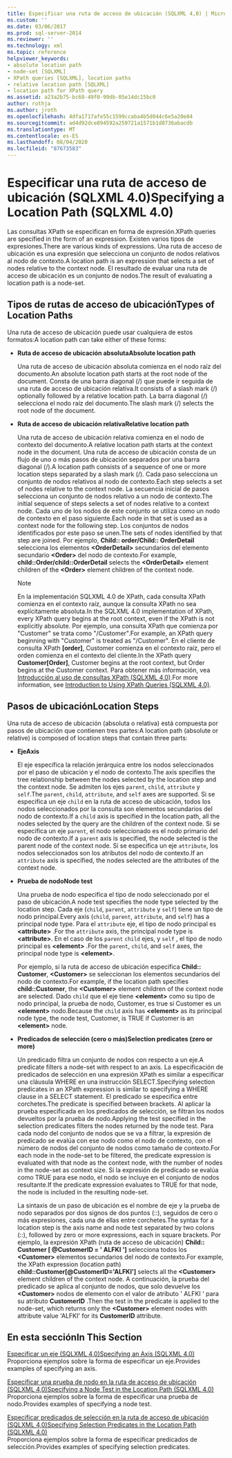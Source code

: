```yaml
---
title: Especificar una ruta de acceso de ubicación (SQLXML 4,0) | Microsoft Docs
ms.custom: ''
ms.date: 03/06/2017
ms.prod: sql-server-2014
ms.reviewer: ''
ms.technology: xml
ms.topic: reference
helpviewer_keywords:
- absolute location path
- node-set [SQLXML]
- XPath queries [SQLXML], location paths
- relative location path [SQLXML]
- location path for XPath query
ms.assetid: a23a2b75-bc69-49f0-99db-05e14dc15bc0
author: rothja
ms.author: jroth
ms.openlocfilehash: 4dfa1717afe55c1599ccaba4b5d044c6e5a20e84
ms.sourcegitcommit: ad4d92dce894592a259721a1571b1d8736abacdb
ms.translationtype: MT
ms.contentlocale: es-ES
ms.lasthandoff: 08/04/2020
ms.locfileid: "87673583"
---
```

# <a name="specifying-a-location-path-sqlxml-40"></a><span data-ttu-id="07f05-102">Especificar una ruta de acceso de ubicación (SQLXML 4.0)</span><span class="sxs-lookup"><span data-stu-id="07f05-102">Specifying a Location Path (SQLXML 4.0)</span></span>
  <span data-ttu-id="07f05-103">Las consultas XPath se especifican en forma de expresión.</span><span class="sxs-lookup"><span data-stu-id="07f05-103">XPath queries are specified in the form of an expression.</span></span> <span data-ttu-id="07f05-104">Existen varios tipos de expresiones.</span><span class="sxs-lookup"><span data-stu-id="07f05-104">There are various kinds of expressions.</span></span> <span data-ttu-id="07f05-105">Una ruta de acceso de ubicación es una expresión que selecciona un conjunto de nodos relativos al nodo de contexto.</span><span class="sxs-lookup"><span data-stu-id="07f05-105">A location path is an expression that selects a set of nodes relative to the context node.</span></span> <span data-ttu-id="07f05-106">El resultado de evaluar una ruta de acceso de ubicación es un conjunto de nodos.</span><span class="sxs-lookup"><span data-stu-id="07f05-106">The result of evaluating a location path is a node-set.</span></span>  
  
## <a name="types-of-location-paths"></a><span data-ttu-id="07f05-107">Tipos de rutas de acceso de ubicación</span><span class="sxs-lookup"><span data-stu-id="07f05-107">Types of Location Paths</span></span>  
 <span data-ttu-id="07f05-108">Una ruta de acceso de ubicación puede usar cualquiera de estos formatos:</span><span class="sxs-lookup"><span data-stu-id="07f05-108">A location path can take either of these forms:</span></span>  
  
-   <span data-ttu-id="07f05-109">**Ruta de acceso de ubicación absoluta**</span><span class="sxs-lookup"><span data-stu-id="07f05-109">**Absolute location path**</span></span>  
  
     <span data-ttu-id="07f05-110">Una ruta de acceso de ubicación absoluta comienza en el nodo raíz del documento.</span><span class="sxs-lookup"><span data-stu-id="07f05-110">An absolute location path starts at the root node of the document.</span></span> <span data-ttu-id="07f05-111">Consta de una barra diagonal (/) que puede ir seguida de una ruta de acceso de ubicación relativa.</span><span class="sxs-lookup"><span data-stu-id="07f05-111">It consists of a slash mark (/) optionally followed by a relative location path.</span></span> <span data-ttu-id="07f05-112">La barra diagonal (/) selecciona el nodo raíz del documento.</span><span class="sxs-lookup"><span data-stu-id="07f05-112">The slash mark (/) selects the root node of the document.</span></span>  
  
-   <span data-ttu-id="07f05-113">**Ruta de acceso de ubicación relativa**</span><span class="sxs-lookup"><span data-stu-id="07f05-113">**Relative location path**</span></span>  
  
     <span data-ttu-id="07f05-114">Una ruta de acceso de ubicación relativa comienza en el nodo de contexto del documento.</span><span class="sxs-lookup"><span data-stu-id="07f05-114">A relative location path starts at the context node in the document.</span></span> <span data-ttu-id="07f05-115">Una ruta de acceso de ubicación consta de un flujo de uno o más pasos de ubicación separados por una barra diagonal (/).</span><span class="sxs-lookup"><span data-stu-id="07f05-115">A location path consists of a sequence of one or more location steps separated by a slash mark (/).</span></span> <span data-ttu-id="07f05-116">Cada paso selecciona un conjunto de nodos relativos al nodo de contexto.</span><span class="sxs-lookup"><span data-stu-id="07f05-116">Each step selects a set of nodes relative to the context node.</span></span> <span data-ttu-id="07f05-117">La secuencia inicial de pasos selecciona un conjunto de nodos relativo a un nodo de contexto.</span><span class="sxs-lookup"><span data-stu-id="07f05-117">The initial sequence of steps selects a set of nodes relative to a context node.</span></span> <span data-ttu-id="07f05-118">Cada uno de los nodos de este conjunto se utiliza como un nodo de contexto en el paso siguiente.</span><span class="sxs-lookup"><span data-stu-id="07f05-118">Each node in that set is used as a context node for the following step.</span></span> <span data-ttu-id="07f05-119">Los conjuntos de nodos identificados por este paso se unen.</span><span class="sxs-lookup"><span data-stu-id="07f05-119">The sets of nodes identified by that step are joined.</span></span> <span data-ttu-id="07f05-120">Por ejemplo, **Child:: order/Child:: OrderDetail** selecciona los elementos **\<OrderDetail>** secundarios del elemento secundario **\<Order>** del nodo de contexto.</span><span class="sxs-lookup"><span data-stu-id="07f05-120">For example, **child::Order/child::OrderDetail** selects the **\<OrderDetail>** element children of the **\<Order>** element children of the context node.</span></span>  
  
    > [!NOTE]  
    >  <span data-ttu-id="07f05-121">En la implementación SQLXML 4.0 de XPath, cada consulta XPath comienza en el contexto raíz, aunque la consulta XPath no sea explícitamente absoluta.</span><span class="sxs-lookup"><span data-stu-id="07f05-121">In the SQLXML 4.0 implementation of XPath, every XPath query begins at the root context, even if the XPath is not explicitly absolute.</span></span> <span data-ttu-id="07f05-122">Por ejemplo, una consulta XPath que comienza por "Customer" se trata como "/Customer".</span><span class="sxs-lookup"><span data-stu-id="07f05-122">For example, an XPath query beginning with "Customer" is treated as "/Customer".</span></span> <span data-ttu-id="07f05-123">En el cliente de consulta XPath **[order]**, Customer comienza en el contexto raíz, pero el orden comienza en el contexto del cliente.</span><span class="sxs-lookup"><span data-stu-id="07f05-123">In the XPath query **Customer[Order]**, Customer begins at the root context, but Order begins at the Customer context.</span></span> <span data-ttu-id="07f05-124">Para obtener más información, vea [Introducción al uso de consultas XPath &#40;SQLXML 4,0&#41;](../introduction-to-using-xpath-queries-sqlxml-4-0.md).</span><span class="sxs-lookup"><span data-stu-id="07f05-124">For more information, see [Introduction to Using XPath Queries &#40;SQLXML 4.0&#41;](../introduction-to-using-xpath-queries-sqlxml-4-0.md).</span></span>  
  
## <a name="location-steps"></a><span data-ttu-id="07f05-125">Pasos de ubicación</span><span class="sxs-lookup"><span data-stu-id="07f05-125">Location Steps</span></span>  
 <span data-ttu-id="07f05-126">Una ruta de acceso de ubicación (absoluta o relativa) está compuesta por pasos de ubicación que contienen tres partes:</span><span class="sxs-lookup"><span data-stu-id="07f05-126">A location path (absolute or relative) is composed of location steps that contain three parts:</span></span>  
  
-   <span data-ttu-id="07f05-127">**Eje**</span><span class="sxs-lookup"><span data-stu-id="07f05-127">**Axis**</span></span>  
  
     <span data-ttu-id="07f05-128">El eje especifica la relación jerárquica entre los nodos seleccionados por el paso de ubicación y el nodo de contexto.</span><span class="sxs-lookup"><span data-stu-id="07f05-128">The axis specifies the tree relationship between the nodes selected by the location step and the context node.</span></span> <span data-ttu-id="07f05-129">Se admiten los ejes `parent`, `child`, `attribute` y `self`.</span><span class="sxs-lookup"><span data-stu-id="07f05-129">The `parent`, `child`, `attribute`, and `self` axes are supported.</span></span> <span data-ttu-id="07f05-130">Si se especifica un eje `child` en la ruta de acceso de ubicación, todos los nodos seleccionados por la consulta son elementos secundarios del nodo de contexto.</span><span class="sxs-lookup"><span data-stu-id="07f05-130">If a `child` axis is specified in the location path, all the nodes selected by the query are the children of the context node.</span></span> <span data-ttu-id="07f05-131">Si se especifica un eje `parent`, el nodo seleccionado es el nodo primario del nodo de contexto.</span><span class="sxs-lookup"><span data-stu-id="07f05-131">If a `parent` axis is specified, the node selected is the parent node of the context node.</span></span> <span data-ttu-id="07f05-132">Si se especifica un eje `attribute`, los nodos seleccionados son los atributos del nodo de contexto.</span><span class="sxs-lookup"><span data-stu-id="07f05-132">If an `attribute` axis is specified, the nodes selected are the attributes of the context node.</span></span>  
  
-   <span data-ttu-id="07f05-133">**Prueba de nodo**</span><span class="sxs-lookup"><span data-stu-id="07f05-133">**Node test**</span></span>  
  
     <span data-ttu-id="07f05-134">Una prueba de nodo especifica el tipo de nodo seleccionado por el paso de ubicación.</span><span class="sxs-lookup"><span data-stu-id="07f05-134">A node test specifies the node type selected by the location step.</span></span> <span data-ttu-id="07f05-135">Cada eje (`child`, `parent`, `attribute` y `self`) tiene un tipo de nodo principal.</span><span class="sxs-lookup"><span data-stu-id="07f05-135">Every axis (`child`, `parent`, `attribute`, and `self`) has a principal node type.</span></span> <span data-ttu-id="07f05-136">Para el `attribute` eje, el tipo de nodo principal es **\<attribute>** .</span><span class="sxs-lookup"><span data-stu-id="07f05-136">For the `attribute` axis, the principal node type is **\<attribute>**.</span></span> <span data-ttu-id="07f05-137">En el caso de los `parent` `child` ejes, y `self` , el tipo de nodo principal es **\<element>** .</span><span class="sxs-lookup"><span data-stu-id="07f05-137">For the `parent`, `child`, and `self` axes, the principal node type is **\<element>**.</span></span>  
  
     <span data-ttu-id="07f05-138">Por ejemplo, si la ruta de acceso de ubicación especifica **Child:: Customer**, **\<Customer>** se seleccionan los elementos secundarios del nodo de contexto.</span><span class="sxs-lookup"><span data-stu-id="07f05-138">For example, if the location path specifies **child::Customer**, the **\<Customer>** element children of the context node are selected.</span></span> <span data-ttu-id="07f05-139">Dado `child` que el eje tiene **\<element>** como su tipo de nodo principal, la prueba de nodo, Customer, es true si Customer es un **\<element>** nodo.</span><span class="sxs-lookup"><span data-stu-id="07f05-139">Because the `child` axis has **\<element>** as its principal node type, the node test, Customer, is TRUE if Customer is an **\<element>** node.</span></span>  
  
-   <span data-ttu-id="07f05-140">**Predicados de selección (cero o más)**</span><span class="sxs-lookup"><span data-stu-id="07f05-140">**Selection predicates (zero or more)**</span></span>  
  
     <span data-ttu-id="07f05-141">Un predicado filtra un conjunto de nodos con respecto a un eje.</span><span class="sxs-lookup"><span data-stu-id="07f05-141">A predicate filters a node-set with respect to an axis.</span></span> <span data-ttu-id="07f05-142">La especificación de predicados de selección en una expresión XPath es similar a especificar una cláusula WHERE en una instrucción SELECT.</span><span class="sxs-lookup"><span data-stu-id="07f05-142">Specifying selection predicates in an XPath expression is similar to specifying a WHERE clause in a SELECT statement.</span></span> <span data-ttu-id="07f05-143">El predicado se especifica entre corchetes.</span><span class="sxs-lookup"><span data-stu-id="07f05-143">The predicate is specified between brackets.</span></span> <span data-ttu-id="07f05-144">Al aplicar la prueba especificada en los predicados de selección, se filtran los nodos devueltos por la prueba de nodo.</span><span class="sxs-lookup"><span data-stu-id="07f05-144">Applying the test specified in the selection predicates filters the nodes returned by the node test.</span></span> <span data-ttu-id="07f05-145">Para cada nodo del conjunto de nodos que se va a filtrar, la expresión de predicado se evalúa con ese nodo como el nodo de contexto, con el número de nodos del conjunto de nodos como tamaño de contexto.</span><span class="sxs-lookup"><span data-stu-id="07f05-145">For each node in the node-set to be filtered, the predicate expression is evaluated with that node as the context node, with the number of nodes in the node-set as context size.</span></span> <span data-ttu-id="07f05-146">Si la expresión de predicado se evalúa como TRUE para ese nodo, el nodo se incluye en el conjunto de nodos resultante.</span><span class="sxs-lookup"><span data-stu-id="07f05-146">If the predicate expression evaluates to TRUE for that node, the node is included in the resulting node-set.</span></span>  
  
     <span data-ttu-id="07f05-147">La sintaxis de un paso de ubicación es el nombre de eje y la prueba de nodo separados por dos signos de dos puntos (::), seguidos de cero o más expresiones, cada una de ellas entre corchetes.</span><span class="sxs-lookup"><span data-stu-id="07f05-147">The syntax for a location step is the axis name and node test separated by two colons (::), followed by zero or more expressions, each in square brackets.</span></span> <span data-ttu-id="07f05-148">Por ejemplo, la expresión XPath (ruta de acceso de ubicación) **Child:: Customer [ @CustomerID = ' ALFKI ']** selecciona todos los **\<Customer>** elementos secundarios del nodo de contexto.</span><span class="sxs-lookup"><span data-stu-id="07f05-148">For example, the XPath expression (location path) **child::Customer[@CustomerID='ALFKI']** selects all the **\<Customer>** element children of the context node.</span></span> <span data-ttu-id="07f05-149">A continuación, la prueba del predicado se aplica al conjunto de nodos, que solo devuelve los **\<Customer>** nodos de elemento con el valor de atributo ' ALFKI ' para su atributo **CustomerID** .</span><span class="sxs-lookup"><span data-stu-id="07f05-149">Then the test in the predicate is applied to the node-set, which returns only the **\<Customer>** element nodes with attribute value 'ALFKI' for its **CustomerID** attribute.</span></span>  
  
## <a name="in-this-section"></a><span data-ttu-id="07f05-150">En esta sección</span><span class="sxs-lookup"><span data-stu-id="07f05-150">In This Section</span></span>  
 [<span data-ttu-id="07f05-151">Especificar un eje &#40;SQLXML 4,0&#41;</span><span class="sxs-lookup"><span data-stu-id="07f05-151">Specifying an Axis &#40;SQLXML 4.0&#41;</span></span>](specifying-an-axis-sqlxml-4-0.md)  
 <span data-ttu-id="07f05-152">Proporciona ejemplos sobre la forma de especificar un eje.</span><span class="sxs-lookup"><span data-stu-id="07f05-152">Provides examples of specifying an axis.</span></span>  
  
 [<span data-ttu-id="07f05-153">Especificar una prueba de nodo en la ruta de acceso de ubicación &#40;SQLXML 4,0&#41;</span><span class="sxs-lookup"><span data-stu-id="07f05-153">Specifying a Node Test in the Location Path &#40;SQLXML 4.0&#41;</span></span>](specifying-a-node-test-in-the-location-path-sqlxml-4-0.md)  
 <span data-ttu-id="07f05-154">Proporciona ejemplos sobre la forma de especificar una prueba de nodo.</span><span class="sxs-lookup"><span data-stu-id="07f05-154">Provides examples of specifying a node test.</span></span>  
  
 [<span data-ttu-id="07f05-155">Especificar predicados de selección en la ruta de acceso de ubicación &#40;SQLXML 4,0&#41;</span><span class="sxs-lookup"><span data-stu-id="07f05-155">Specifying Selection Predicates in the Location Path &#40;SQLXML 4.0&#41;</span></span>](specifying-selection-predicates-in-the-location-path-sqlxml-4-0.md)  
 <span data-ttu-id="07f05-156">Proporciona ejemplos sobre la forma de especificar predicados de selección.</span><span class="sxs-lookup"><span data-stu-id="07f05-156">Provides examples of specifying selection predicates.</span></span>  
  
  
